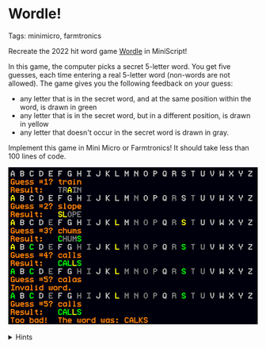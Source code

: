 # Wordle!

Tags: minimicro, farmtronics

Recreate the 2022 hit word game [Wordle](https://en.wikipedia.org/wiki/Wordle) in MiniScript!

In this game, the computer picks a secret 5-letter word.  You get five guesses, each time entering a real 5-letter word (non-words are not allowed).  The game gives you the following feedback on your guess:

- any letter that is in the secret word, and at the same position within the word, is drawn in green
- any letter that is in the secret word, but in a different position, is drawn in yellow
- any letter that doesn't occur in the secret word is drawn in gray.

Implement this game in Mini Micro or Farmtronics!  It should take less than 100 lines of code.

![Screen shot](wordle.png)

<details>
<summary>Hints</summary>

Read `/sys/data/englishWords.txt`, and filter it down to just the 5-letter words.  Pick a random secret word, but keep the full list (of 5-letter words) for validating the user's input.

Prepare a little map to keep track of the status of each letter.  You can use color strings for each status; perhaps `color.lime` for correct, `color.yellow` for right letter but wrong position, and `color.gray` for incorrect.  Initialize all letters to `color.silver`, meaning not guessed yet.

Next, you'll need a function to print a set of letters in a color determined by that map.  Use this to print out the alphabet before each guess.

In your main loop, let the user enter a word.  Make sure that it's in the list of 5-letter words.  Then, iterate over the letters.  If it matches the secret word letter at the same position, color and print it green.  If it doesn't, but occurs in the secret word anywhere, color and print it yellow.  Otherwise, color and print it gray.

If they've guessed the word, print a success message; and if they haven't but they've used up all five guesses, print failure (and reveal the secret word).

If you need still more help, or want to compare your solution to an "official" one, there is a [Coffee Break Coding video](https://youtu.be/tsrz95G7hl8) implementing this task.

</details>
